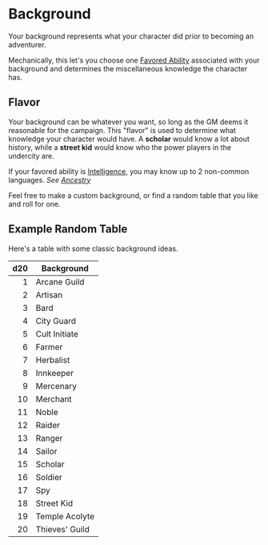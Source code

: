 # Background

Your background represents what your character did prior to becoming an adventurer.

Mechanically, this let's you choose one [Favored Ability](Favored%20Ability.md) associated with your background and determines the miscellaneous knowledge the character has.

## Flavor

Your background can be whatever you want, so long as the GM deems it reasonable for the campaign. This "flavor" is used to determine what knowledge your character would have. A **scholar** would know a lot about history, while a **street kid** would know who the power players in the undercity are.

If your favored ability is [Intelligence](../The%20Ability%20Scores/Intelligence.md), you may know up to 2 non-common languages.
*See [Ancestry](../Ancenstries/Ancestry.md)*

Feel free to make a custom background, or find a random table that you like and roll for one.

## Example Random Table

Here's a table with some classic background ideas.

| d20 | Background     |
| --: | -------------- |
|   1 | Arcane Guild   |
|   2 | Artisan        |
|   3 | Bard           |
|   4 | City Guard     |
|   5 | Cult Initiate  |
|   6 | Farmer         |
|   7 | Herbalist      |
|   8 | Innkeeper      |
|   9 | Mercenary      |
|  10 | Merchant       |
|  11 | Noble          |
|  12 | Raider         |
|  13 | Ranger         |
|  14 | Sailor         |
|  15 | Scholar        |
|  16 | Soldier        |
|  17 | Spy            |
|  18 | Street Kid     |
|  19 | Temple Acolyte |
|  20 | Thieves' Guild |
